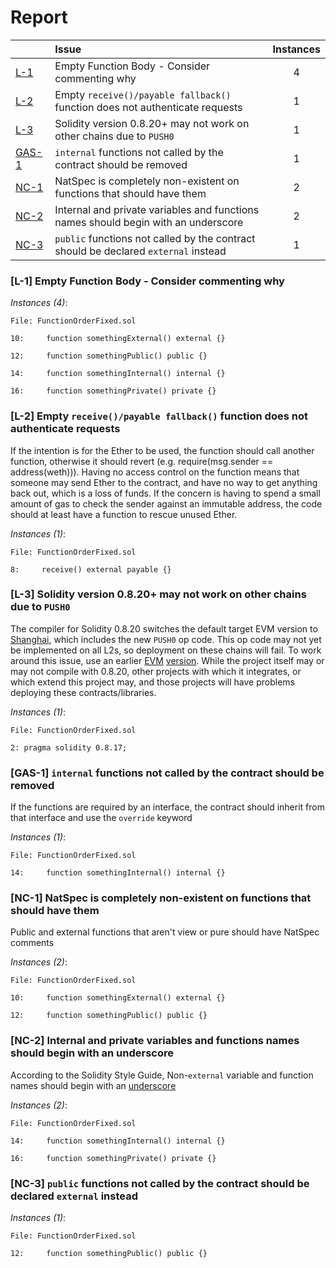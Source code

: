# Report

| |Issue|Instances|
|-|:-|:-:|
| [L-1](#L-1) | Empty Function Body - Consider commenting why | 4 |
| [L-2](#L-2) | Empty `receive()/payable fallback()` function does not authenticate requests | 1 |
| [L-3](#L-3) | Solidity version 0.8.20+ may not work on other chains due to `PUSH0` | 1 |
| [GAS-1](#GAS-1) | `internal` functions not called by the contract should be removed | 1 |
| [NC-1](#NC-1) | NatSpec is completely non-existent on functions that should have them | 2 |
| [NC-2](#NC-2) | Internal and private variables and functions names should begin with an underscore | 2 |
| [NC-3](#NC-3) | `public` functions not called by the contract should be declared `external` instead | 1 |



### <a name="L-1"></a>[L-1] Empty Function Body - Consider commenting why

*Instances (4)*:
```solidity
File: FunctionOrderFixed.sol

10:     function somethingExternal() external {}

12:     function somethingPublic() public {}

14:     function somethingInternal() internal {}

16:     function somethingPrivate() private {}

```

### <a name="L-2"></a>[L-2] Empty `receive()/payable fallback()` function does not authenticate requests
If the intention is for the Ether to be used, the function should call another function, otherwise it should revert (e.g. require(msg.sender == address(weth))). Having no access control on the function means that someone may send Ether to the contract, and have no way to get anything back out, which is a loss of funds. If the concern is having to spend a small amount of gas to check the sender against an immutable address, the code should at least have a function to rescue unused Ether.

*Instances (1)*:
```solidity
File: FunctionOrderFixed.sol

8:     receive() external payable {}

```

### <a name="L-3"></a>[L-3] Solidity version 0.8.20+ may not work on other chains due to `PUSH0`
The compiler for Solidity 0.8.20 switches the default target EVM version to [Shanghai](https://blog.soliditylang.org/2023/05/10/solidity-0.8.20-release-announcement/#important-note), which includes the new `PUSH0` op code. This op code may not yet be implemented on all L2s, so deployment on these chains will fail. To work around this issue, use an earlier [EVM](https://docs.soliditylang.org/en/v0.8.20/using-the-compiler.html?ref=zaryabs.com#setting-the-evm-version-to-target) [version](https://book.getfoundry.sh/reference/config/solidity-compiler#evm_version). While the project itself may or may not compile with 0.8.20, other projects with which it integrates, or which extend this project may, and those projects will have problems deploying these contracts/libraries.

*Instances (1)*:
```solidity
File: FunctionOrderFixed.sol

2: pragma solidity 0.8.17;

```

### <a name="GAS-1"></a>[GAS-1] `internal` functions not called by the contract should be removed
If the functions are required by an interface, the contract should inherit from that interface and use the `override` keyword

*Instances (1)*:
```solidity
File: FunctionOrderFixed.sol

14:     function somethingInternal() internal {}

```

### <a name="NC-1"></a>[NC-1] NatSpec is completely non-existent on functions that should have them
Public and external functions that aren't view or pure should have NatSpec comments

*Instances (2)*:
```solidity
File: FunctionOrderFixed.sol

10:     function somethingExternal() external {}

12:     function somethingPublic() public {}

```

### <a name="NC-2"></a>[NC-2] Internal and private variables and functions names should begin with an underscore
According to the Solidity Style Guide, Non-`external` variable and function names should begin with an [underscore](https://docs.soliditylang.org/en/latest/style-guide.html#underscore-prefix-for-non-external-functions-and-variables)

*Instances (2)*:
```solidity
File: FunctionOrderFixed.sol

14:     function somethingInternal() internal {}

16:     function somethingPrivate() private {}

```

### <a name="NC-3"></a>[NC-3] `public` functions not called by the contract should be declared `external` instead

*Instances (1)*:
```solidity
File: FunctionOrderFixed.sol

12:     function somethingPublic() public {}

```

